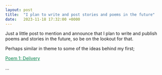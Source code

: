 ```yaml
---
layout: post
title:  "I plan to write and post stories and poems in the future"
date:   2023-11-18 17:32:00 +0000
---
```


Just a little post to mention and announce that I plan to write and publish poems and stories in the future, so be on the lookout for that.

Perhaps similar in theme to some of the ideas behind my first; <p><a target="_blank" href="https://novimatrem.gitlab.io/blog/2023/07/14/poem-1-delivery.html" style="color: #008148;">Poem 1: Delivery</a></p>

...

